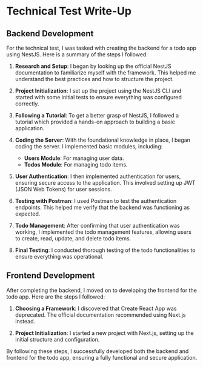 # Technical Test Write-Up

## Backend Development

For the technical test, I was tasked with creating the backend for a todo app using NestJS. Here is a summary of the steps I followed:

1. **Research and Setup**: I began by looking up the official NestJS documentation to familiarize myself with the framework. This helped me understand the best practices and how to structure the project.

2. **Project Initialization**: I set up the project using the NestJS CLI and started with some initial tests to ensure everything was configured correctly.

3. **Following a Tutorial**: To get a better grasp of NestJS, I followed a tutorial which provided a hands-on approach to building a basic application.

4. **Coding the Server**: With the foundational knowledge in place, I began coding the server. I implemented basic modules, including:
    - **Users Module**: For managing user data.
    - **Todos Module**: For managing todo items.

5. **User Authentication**: I then implemented authentication for users, ensuring secure access to the application. This involved setting up JWT (JSON Web Tokens) for user sessions.

6. **Testing with Postman**: I used Postman to test the authentication endpoints. This helped me verify that the backend was functioning as expected.

7. **Todo Management**: After confirming that user authentication was working, I implemented the todo management features, allowing users to create, read, update, and delete todo items.

8. **Final Testing**: I conducted thorough testing of the todo functionalities to ensure everything was operational.

## Frontend Development

After completing the backend, I moved on to developing the frontend for the todo app. Here are the steps I followed:

1. **Choosing a Framework**: I discovered that Create React App was deprecated. The official documentation recommended using Next.js instead.

2. **Project Initialization**: I started a new project with Next.js, setting up the initial structure and configuration.

By following these steps, I successfully developed both the backend and frontend for the todo app, ensuring a fully functional and secure application.